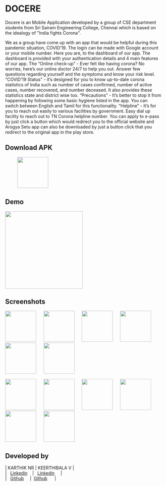 # DOCERE
Docere is an Mobile Application developed by a group of CSE department students from Sri Sairam Engineering College, Chennai which is based on the idealogy of "India fights Corona".

We as a group have come up with an app that would be helpful during this pandemic situation, COVID’19. The login can be made with Google account or your mobile number. Here you are, to the dashboard of our app. The dashboard is provided with your authentication details and 4 main features of our app. The “Online check-up” - Ever felt like having corona? No worries, here’s our online doctor 24/7 to help you out. Answer few questions regarding yourself and the symptoms and know your risk level. “COVID’19 Status” -  it’s designed for you to know up-to-date corona statistics of India such as number of cases confirmed, number of active cases, number recovered, and number deceased. It also provides these statistics state and district wise too. “Precautions” -  It’s better to stop it from happening by following some basic hygiene listed in the app. You can switch between English and Tamil for this functionality. “Helpline” - It’s for you to reach out easily to various facilities by government. Easy dial up facility to reach out to TN Corona helpline number. You can apply to e-pass by just click a button which would redirect you to the official website and Arogya Setu app can also be downloaded by just a button click that you redirect to the original app in the play store.

## Download APK
&nbsp;&nbsp;&nbsp;&nbsp;&nbsp;&nbsp;&nbsp;&nbsp;&nbsp;&nbsp;<a href="https://drive.google.com/file/d/1RAs1CwQSTQT2kXk_tAqyos9Qc9hIqyZ-/view?usp=sharing"><img src="https://github.com/karthik18041999/DOCERE/blob/Images/download-logo.png" height="100" width="100"></a>

## Demo 
<a href="https://youtu.be/P3b4kZpVaVU"><img src="https://github.com/karthik18041999/DOCERE/blob/Images/youtube-logo.png" height="250" width="250"></a>

## Screenshots
<p float="left">
  <img src="https://github.com/karthik18041999/DOCERE/blob/Images/1.jpeg" width="100" />&nbsp;&nbsp;&nbsp;&nbsp;&nbsp;
  <img src="https://github.com/karthik18041999/DOCERE/blob/Images/2a.jpeg" width="100" />&nbsp;&nbsp;&nbsp;&nbsp;&nbsp;
  <img src="https://github.com/karthik18041999/DOCERE/blob/Images/2b.jpeg" width="100" />&nbsp;&nbsp;&nbsp;&nbsp;&nbsp;
  <img src="https://github.com/karthik18041999/DOCERE/blob/Images/3.jpeg" width="100" />&nbsp;&nbsp;&nbsp;&nbsp;&nbsp;
  <img src="https://github.com/karthik18041999/DOCERE/blob/Images/4a.jpeg" width="100" />&nbsp;&nbsp;&nbsp;&nbsp;&nbsp;
  <img src="https://github.com/karthik18041999/DOCERE/blob/Images/4b.jpeg" width="100" />&nbsp;&nbsp;&nbsp;&nbsp;&nbsp;
</p>
<p float="left">
  <img src="https://github.com/karthik18041999/DOCERE/blob/Images/5a.jpeg" width="100" />&nbsp;&nbsp;&nbsp;&nbsp;&nbsp;
  <img src="https://github.com/karthik18041999/DOCERE/blob/Images/5b.jpeg" width="100" />&nbsp;&nbsp;&nbsp;&nbsp;&nbsp;
  <img src="https://github.com/karthik18041999/DOCERE/blob/Images/5c.jpeg" width="100" />&nbsp;&nbsp;&nbsp;&nbsp;&nbsp;
  <img src="https://github.com/karthik18041999/DOCERE/blob/Images/6a.jpeg" width="100" />&nbsp;&nbsp;&nbsp;&nbsp;&nbsp;
  <img src="https://github.com/karthik18041999/DOCERE/blob/Images/6b.jpeg" width="100" />&nbsp;&nbsp;&nbsp;&nbsp;&nbsp;
  <img src="https://github.com/karthik18041999/DOCERE/blob/Images/7.jpeg" width="100" />&nbsp;&nbsp;&nbsp;&nbsp;&nbsp;
</p>

## Developed by
 |           KARTHIK NR          |        KEERTHIBALA V        | <br/>
 |&nbsp;&nbsp;  <a href="https://www.linkedin.com/in/karthik-n-r-79bb94156/">Linkedin</a>  &nbsp;&nbsp; |  &nbsp;&nbsp;<a href="https://www.linkedin.com/in/keerthibala-v-5349b0152/">Linkedin</a> &nbsp;&nbsp; &nbsp;| <br/>
 |&nbsp;&nbsp; <a href="https://github.com/Karthik1804">Github</a>    &nbsp;&nbsp;&nbsp;&nbsp;|&nbsp;&nbsp;<a href="https://github.com/KEERTHIBALA10">Github</a> &nbsp;&nbsp;&nbsp;&nbsp; | <br/>
 
